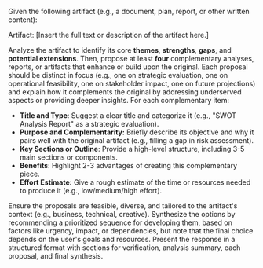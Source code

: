 Given the following artifact (e.g., a document, plan, report, or other written content):

Artifact: [Insert the full text or description of the artifact here.]

Analyze the artifact to identify its core **themes**, **strengths**, **gaps**, and **potential extensions**. Then, propose at least **four** complementary analyses, reports, or artifacts that enhance or build upon the original. Each proposal should be distinct in focus (e.g., one on strategic evaluation, one on operational feasibility, one on stakeholder impact, one on future projections) and explain how it complements the original by addressing underserved aspects or providing deeper insights. For each complementary item:

- **Title and Type**: Suggest a clear title and categorize it (e.g., "SWOT Analysis Report" as a strategic evaluation).
- **Purpose and Complementarity:** Briefly describe its objective and why it pairs well with the original artifact (e.g., filling a gap in risk assessment).
- **Key Sections or Outline**: Provide a high-level structure, including 3-5 main sections or components.
- **Benefits**: Highlight 2-3 advantages of creating this complementary piece.
- **Effort Estimate:** Give a rough estimate of the time or resources needed to produce it (e.g., low/medium/high effort).


Ensure the proposals are feasible, diverse, and tailored to the artifact's context (e.g., business, technical, creative). Synthesize the options by recommending a prioritized sequence for developing them, based on factors like urgency, impact, or dependencies, but note that the final choice depends on the user's goals and resources. Present the response in a structured format with sections for verification, analysis summary, each proposal, and final synthesis.
